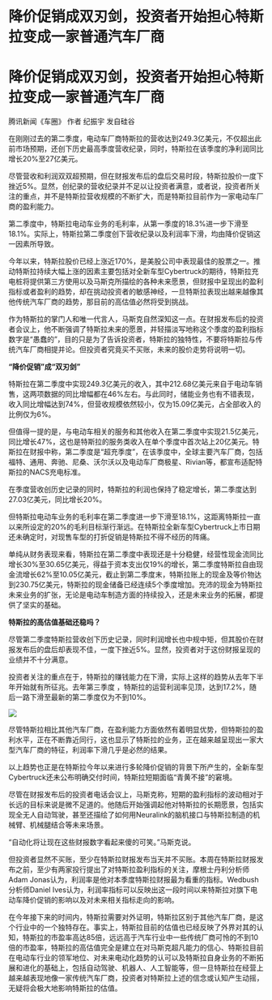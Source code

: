 # 降价促销成双刃剑，投资者开始担心特斯拉变成一家普通汽车厂商

# 降价促销成双刃剑，投资者开始担心特斯拉变成一家普通汽车厂商

腾讯新闻《车圈》 作者 纪振宇 发自硅谷

在刚刚过去的第二季度，电动车厂商特斯拉的营收达到249.3亿美元，不仅超出此前市场预期，还创下历史最高季度营收纪录，同时，特斯拉在该季度的净利润同比增长20%至27亿美元。

尽管营收和利润双双超预期，但在财报发布后的盘后交易时段，特斯拉股价一度下挫近5%。显然，创纪录的营收纪录并不足以让投资者满意，或者说，投资者所关注的重点，并不是特斯拉营收规模的不断扩大，而是特斯拉目前作为一家电动车厂商的盈利能力。

第二季度中，特斯拉电动车业务的毛利率，从第一季度的18.3%进一步下滑至18.1%。实际上，特斯拉第二季度创下营收纪录以及利润率下滑，均由降价促销这一因素所导致。

今年以来，特斯拉股价已经上涨近170%，是美股公司中表现最佳的股票之一。推动特斯拉持续大幅上涨的因素主要包括对全新车型Cybertruck的期待，特斯拉充电桩将提供第三方使用以及马斯克所描绘的各种未来愿景，但财报中呈现出的盈利指标或者盈利的趋势，却在挑动投资者的敏感神经，一旦特斯拉表现出越来越像其他传统汽车厂商的趋势，那目前的高估值必然将受到挑战。

作为特斯拉的掌门人和唯一代言人，马斯克自然深知这一点。在财报发布后的投资者会议上，他不断强调了特斯拉未来的愿景，并轻描淡写地称这个季度的盈利指标数字是“愚蠢的”，目的只是为了告诉投资者，特斯拉的独特性，不要将特斯拉与传统汽车厂商相提并论。但投资者究竟买不买账，未来的股价走势将说明一切。

**“降价促销”成“双刃剑”**

特斯拉在第二季度中实现249.3亿美元的收入，其中212.68亿美元来自于电动车销售，这两项数据的同比增幅都在46%左右。与此同时，储能业务也有不错表现，收入同比增幅达到74%，但营收规模依然较小，仅为15.09亿美元，占全部收入的比例仅为6%。

但值得一提的是，与电动车相关的服务和其他收入在第二季度中实现21.5亿美元，同比增长47%，这也是特斯拉的服务类收入在单个季度中首次站上20亿美元。特斯拉在财报中称，第二季度是“超充季度”，在该季度中，全球主要汽车厂商，包括福特、通用、奔驰、尼桑、沃尔沃以及电动车厂商极星、Rivian等，都宣布适配特斯拉的NACS充电标准。

在季度营收创历史记录的同时，特斯拉的利润也保持了稳定增长，第二季度达到27.03亿美元，同比增长20%。

但特斯拉电动车业务的毛利率在第二季度进一步下滑至18.1%，这距离特斯拉一直以来所设定的20%的毛利目标渐行渐远。在特斯拉全新车型Cybertruck上市日期还未确定时，对现售车型的打折促销是特斯拉不得不经历的阵痛。

单纯从财务表现来看，特斯拉在第二季度中表现还是十分稳健，经营性现金流同比增长30%至30.65亿美元，得益于资本支出仅19%的增长，第二季度特斯拉自由现金流增长62%至10.05亿美元，截止到第二季度末，特斯拉账上的现金及等价物达到230.75亿美元，特斯拉的现金储备已经连续5个季度增加。充沛的现金为特斯拉未来业务的扩张，无论是电动车制造方面的持续投入，还是未来业务的拓展，都提供了坚实的基础。

**特斯拉的高估值基础还稳吗？**

尽管第二季度特斯拉营收创下历史记录，同时利润增长也中规中矩，但其股价在财报发布后的盘后却表现不佳，一度下挫近5%。显然，投资者对于这份财报呈现的业绩并不十分满意。

投资者关注的重点在于，特斯拉的赚钱能力在下滑，实际上这样的趋势从去年下半年开始就有所征兆。去年第三季度
，特斯拉的运营利润率见顶，达到17.2%，随后一路下滑至最新的第二季度仅为不到10%。

![](https://inews.gtimg.com/om_bt/OIau4DsBZjxBG72cUhIitZHPHhBOV14P6euPRpzapSj1MAA/1000)

尽管特斯拉相比其他汽车厂商，在盈利能力方面依然有着明显优势，但特斯拉的盈利水平，正在不断靠近同行，这也显示了特斯拉的业务，正在越来越呈现出一家大型汽车厂商的特征，利润率下滑几乎是必然的结果。

以上趋势也正是在特斯拉今年以来进行多轮降价促销的背景下所产生的，全新车型Cybertruck还未公布明确交付时间，特斯拉短期面临“青黄不接”的窘境。

尽管在财报发布后的投资者电话会议上，马斯克称，短期的盈利指标的波动相对于长远的目标来说是微不足道的。他随后开始强调起他对特斯拉的长期愿景，包括实现全无人自动驾驶，甚至还描绘了如何用Neuralink的脑机接口与特斯拉制造的机械臂、机械腿结合等未来场景。

“自动化将让现在这些财报数字看起来傻的可笑。”马斯克说。

但投资者显然不买账，至少在特斯拉财报发布当天并不买账。本周在特斯拉财报发布之前，至少有两家投行提出了对特斯拉盈利指标的关注，摩根士丹利分析师Adam
Jonas认为，利润率是他对本季度特斯拉财报最为看重的指标。Wedbush分析师Daniel
Ives认为，利润率指标可以反映出这一段时间以来特斯拉对旗下电动车降价促销的影响以及对未来相关指标走向的影响。

在今年接下来的时间内，特斯拉需要对外证明，特斯拉区别于其他汽车厂商，是这个行业中的一个独特存在。事实上，特斯拉目前的估值也已经反映了外界对其的认知，特斯拉的市盈率高达85倍，远远高于汽车行业中一些传统厂商可怜的不到10倍的市盈率，特斯拉的高估值完全是建立在对马斯克超凡能力的信心、特斯拉目前在电动车行业的领军地位、对未来电动化趋势的认可以及特斯拉自身业务的不断拓展和进化的基础上，包括自动驾驶、机器人、人工智能等，但一旦特斯拉在经营上越来越表现地像一家传统汽车厂商，投资者对特斯拉上述的信念或认知产生动摇，无疑将会极大地影响特斯拉的估值。

